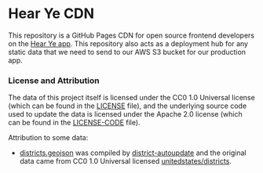 # Hear Ye CDN

This repository is a GitHub Pages CDN for open
source frontend developers on the
[Hear Ye app](https://github.com/Hear-Ye/Hear-Ye-App).
This repository also acts as a deployment hub for any static data
that we need to send to our AWS S3 bucket for our production app.

### License and Attribution

The data of this project itself is licensed under the CC0 
1.0 Universal license (which can be found in the 
[LICENSE](./LICENSE) file), and the underlying source code 
used to update the data is licensed under the Apache 2.0 license 
(which can be found in the [LICENSE-CODE](./LICENSE-CODE) file).

Attribution to some data:
- [districts.geojson](./districts.geojson) was compiled by
  [district-autoupdate](https://github.com/Andrew-Chen-Wang/district-autoupdate)
  and the original data came from CC0 1.0 Universal licensed
  [unitedstates/districts](https://github.com/unitedstates/districts).
